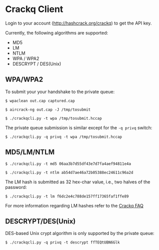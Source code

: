 Crackq Client
=============

Login to your account (http://hashcrack.org/crackq) to get the API key.

Currently, the following algorithms are supported:

* MD5
* LM
* NTLM
* WPA / WPA2
* DESCRYPT / DES(Unix) 

WPA/WPA2
--------

To submit your your handshake to the private queue:

`$ wpaclean out.cap captured.cap`

`$ aircrack-ng out.cap -J /tmp/tosubmit`

`$ ./crackqcli.py -t wpa /tmp/tosubmit.hccap`

The private queue submission is similar except for the `-q privq` switch:

`$ ./crackqcli.py -q privq -t wpa /tmp/tosubmit.hccap`

MD5/LM/NTLM
-----------

`$ ./crackqcli.py -t md5 06aa3b7d55df43e7d7fa4aef94811e4a`

`$ ./crackqcli.py -t ntlm ab54d7ae46a72b05388ec24611c96a2d`

The LM hash is submitted as 32 hex-char value, i.e., two halves of the password:
 
`$ ./crackqcli.py -t lm f6dc2e4c788de157ff17365faf1ffe89`

For more information regarding LM hashes refer to the [Crackq FAQ](http://hashcrack.org/crackq_faq)

DESCRYPT/DES(Unix)
------------------

DES-based Unix crypt algorithm is only supported by the private queue:

`$ ./crackqcli.py -q privq -t descrypt ffTEQtUBN6Glk`
